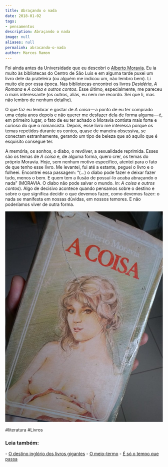 ```yaml
---
title: Abraçando o nada
date: 2018-01-02
tags:
- pensamentos
description: Abraçando o nada
image: null
aliases: null
permalink: abracando-o-nada
author: Marcos Ramon
---
```

Foi ainda antes da Universidade que eu descobri o [Alberto Moravia](https://g.co/kgs/d8bBFT). Eu ia muito às bibliotecas do Centro de São Luís e em alguma tarde puxei um livro dele da prateleira (ou alguém me indicou um, não lembro bem). Li muito ele por essa época. Nas bibliotecas encontrei os livros _Desidéria_, _A Romana_ e _A coisa e outros contos_. Esse último, especialmente, me pareceu o mais interessante (os outros, aliás, eu nem me recordo. Sei que li, mas não lembro de nenhum detalhe).

O que faz eu lembrar e gostar de _A coisa_ — a ponto de eu ter comprado uma cópia anos depois e não querer me desfazer dela de forma alguma — é, em primeiro lugar, o fato de eu ter achado o Moravia contista mais forte e curioso do que o romancista. Depois, esse livro me interessa porque os temas repetidos durante os contos, quase de maneira obsessiva, se conectam estranhamente, gerando um tipo de beleza que só aquilo que é esquisito consegue ter.

A memória, os sonhos, o diabo, o revólver, a sexualidade reprimida. Esses são os temas de _A coisa_ e, de alguma forma, quero crer, os temas do próprio Moravia. Hoje, sem nenhum motivo específico, atentei para o fato de que tenho esse livro. Me levantei, fui até a estante, peguei o livro e o folheei. Encontrei essa passagem: “(…) o diabo pode fazer e deixar fazer tudo, menos o bem. E quem tem a ilusão de possuí-lo acaba abraçando o nada” (MORAVIA. O diabo não pode salvar o mundo. _In_: _A coisa e outros contos_). Algo de decisivo acontece quando pensamos sobre o destino e sobre o que significa decidir o que devemos fazer, como devemos fazer: o nada se manifesta em nossas dúvidas, em nossos temores. E não poderíamos viver de outra forma.

<img src="/assets/img/abraçando-o nada-medium.jpg">

#literatura #Livros 

<h3>Leia também:</h3>
- <a href="/o-destino-inglorio-dos-livros-gigantes">O destino inglório dos livros gigantes</a>
- <a href="/o-meio-termo">O meio-termo</a>
- <a href="/e-so-o-tempo-que-passa">É só o tempo que passa</a>
